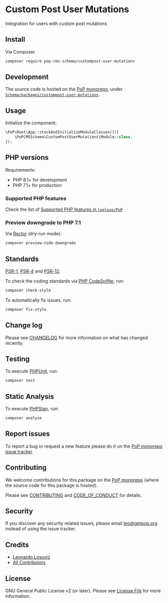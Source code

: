 # Custom Post User Mutations

<!--
[![Build Status][ico-travis]][link-travis]
[![Quality Score][ico-code-quality]][link-code-quality]
[![Software License][ico-license]](LICENSE.md)
[![Latest Version on Packagist][ico-version]][link-packagist]
[![Coverage Status][ico-scrutinizer]][link-scrutinizer]
[![Total Downloads][ico-downloads]][link-downloads]
-->

Integration for users with custom post mutations

## Install

Via Composer

``` bash
composer require pop-cms-schema/custompost-user-mutations
```

## Development

The source code is hosted on the [PoP monorepo](https://github.com/leoloso/PoP), under [`Schema/packages/custompost-user-mutations`](https://github.com/leoloso/PoP/tree/master/layers/Schema/packages/custompost-user-mutations).

## Usage

Initialize the component:

``` php
\PoP\Root\App::stockAndInitializeModuleClasses([([
    \PoPCMSSchema\CustomPostUserMutations\Module::class,
]);
```

## PHP versions

Requirements:

- PHP 8.1+ for development
- PHP 7.1+ for production

### Supported PHP features

Check the list of [Supported PHP features in `leoloso/PoP`](https://github.com/leoloso/PoP/blob/master/docs/supported-php-features.md)

### Preview downgrade to PHP 7.1

Via [Rector](https://github.com/rectorphp/rector) (dry-run mode):

```bash
composer preview-code-downgrade
```

## Standards

[PSR-1](https://www.php-fig.org/psr/psr-1), [PSR-4](https://www.php-fig.org/psr/psr-4) and [PSR-12](https://www.php-fig.org/psr/psr-12).

To check the coding standards via [PHP CodeSniffer](https://github.com/squizlabs/PHP_CodeSniffer), run:

``` bash
composer check-style
```

To automatically fix issues, run:

``` bash
composer fix-style
```

## Change log

Please see [CHANGELOG](CHANGELOG.md) for more information on what has changed recently.

## Testing

To execute [PHPUnit](https://phpunit.de/), run:

``` bash
composer test
```

## Static Analysis

To execute [PHPStan](https://github.com/phpstan/phpstan), run:

``` bash
composer analyse
```

## Report issues

To report a bug or request a new feature please do it on the [PoP monorepo issue tracker](https://github.com/leoloso/PoP/issues).

## Contributing

We welcome contributions for this package on the [PoP monorepo](https://github.com/leoloso/PoP) (where the source code for this package is hosted).

Please see [CONTRIBUTING](CONTRIBUTING.md) and [CODE_OF_CONDUCT](CODE_OF_CONDUCT.md) for details.

## Security

If you discover any security related issues, please email leo@getpop.org instead of using the issue tracker.

## Credits

- [Leonardo Losoviz][link-author]
- [All Contributors][link-contributors]

## License

GNU General Public License v2 (or later). Please see [License File](LICENSE.md) for more information.

[ico-version]: https://img.shields.io/packagist/v/pop-cms-schema/custompost-user-mutations.svg?style=flat-square
[ico-license]: https://img.shields.io/badge/license-GPLv2-brightgreen.svg?style=flat-square
[ico-travis]: https://img.shields.io/travis/pop-cms-schema/custompost-user-mutations/master.svg?style=flat-square
[ico-scrutinizer]: https://img.shields.io/scrutinizer/coverage/g/pop-cms-schema/custompost-user-mutations.svg?style=flat-square
[ico-code-quality]: https://img.shields.io/scrutinizer/g/pop-cms-schema/custompost-user-mutations.svg?style=flat-square
[ico-downloads]: https://img.shields.io/packagist/dt/pop-cms-schema/custompost-user-mutations.svg?style=flat-square

[link-packagist]: https://packagist.org/packages/pop-cms-schema/custompost-user-mutations
[link-travis]: https://travis-ci.org/pop-cms-schema/custompost-user-mutations
[link-scrutinizer]: https://scrutinizer-ci.com/g/pop-cms-schema/custompost-user-mutations/code-structure
[link-code-quality]: https://scrutinizer-ci.com/g/pop-cms-schema/custompost-user-mutations
[link-downloads]: https://packagist.org/packages/pop-cms-schema/custompost-user-mutations
[link-author]: https://github.com/leoloso
[link-contributors]: ../../../../../../contributors
